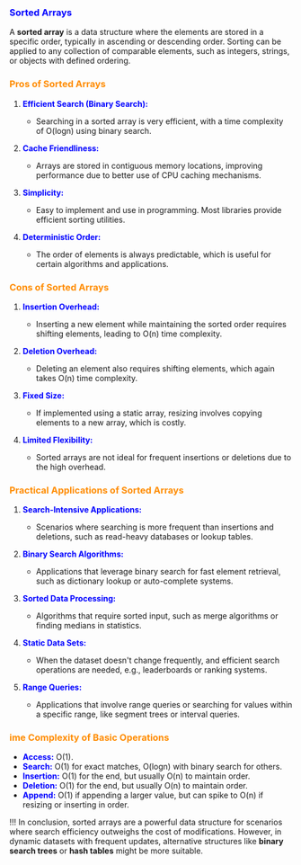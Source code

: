 ### <b style="color:blue">Sorted Arrays</b>

A **sorted array** is a data structure where the elements are stored in a specific order, typically in ascending or descending order. Sorting can be applied to any collection of comparable elements, such as integers, strings, or objects with defined ordering.

### <b style="color:darkorange">Pros of Sorted Arrays</b>

1.  <b style="color:blue">Efficient Search (Binary Search):</b>
    
    *   Searching in a sorted array is very efficient, with a time complexity of O(log⁡n) using binary search.
        
2.  <b style="color:blue">Cache Friendliness:</b>
    
    *   Arrays are stored in contiguous memory locations, improving performance due to better use of CPU caching mechanisms.
        
3.  <b style="color:blue">Simplicity:</b>
    
    *   Easy to implement and use in programming. Most libraries provide efficient sorting utilities.
        
4.  <b style="color:blue">Deterministic Order:</b>
    
    *   The order of elements is always predictable, which is useful for certain algorithms and applications.
        

### <b style="color:darkorange">Cons of Sorted Arrays</b>

1.  <b style="color:blue">Insertion Overhead:</b>
    
    *   Inserting a new element while maintaining the sorted order requires shifting elements, leading to O(n) time complexity.
        
2.  <b style="color:blue">Deletion Overhead:</b>
    
    *   Deleting an element also requires shifting elements, which again takes O(n) time complexity.
        
3.  <b style="color:blue">Fixed Size:</b>
    
    *   If implemented using a static array, resizing involves copying elements to a new array, which is costly.
        
4.  <b style="color:blue">Limited Flexibility:</b>
    
    *   Sorted arrays are not ideal for frequent insertions or deletions due to the high overhead.
        

### <b style="color:darkorange">Practical Applications of Sorted Arrays</b>

1.  <b style="color:blue">Search-Intensive Applications:</b>
    
    *   Scenarios where searching is more frequent than insertions and deletions, such as read-heavy databases or lookup tables.
        
2.  <b style="color:blue">Binary Search Algorithms:</b>
    
    *   Applications that leverage binary search for fast element retrieval, such as dictionary lookup or auto-complete systems.
        
3.  <b style="color:blue">Sorted Data Processing:</b>
    
    *   Algorithms that require sorted input, such as merge algorithms or finding medians in statistics.
        
4.  <b style="color:blue">Static Data Sets:</b>
    
    *   When the dataset doesn't change frequently, and efficient search operations are needed, e.g., leaderboards or ranking systems.
        
5.  <b style="color:blue">Range Queries:</b>
    
    *   Applications that involve range queries or searching for values within a specific range, like segment trees or interval queries.

### <b style="color:darkorange">ime Complexity of Basic Operations</b>
- <b style="color:blue">Access:</b> O(1).
- <b style="color:blue">Search:</b> O(1) for exact matches, O(logn) with binary search for others.
- <b style="color:blue">Insertion:</b> O(1) for the end, but usually O(n) to maintain order.
- <b style="color:blue">Deletion:</b> O(1) for the end, but usually O(n) to maintain order.
- <b style="color:blue">Append:</b> O(1) if appending a larger value, but can spike to O(n) if resizing or inserting in order.
        

!!! In conclusion, sorted arrays are a powerful data structure for scenarios where search efficiency outweighs the cost of modifications. However, in dynamic datasets with frequent updates, alternative structures like **binary search trees** or **hash tables** might be more suitable.